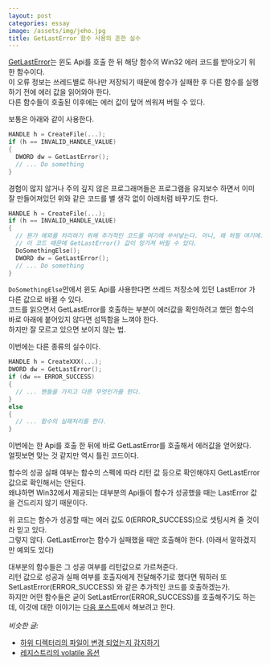 ```yaml
---
layout: post
categories: essay
image: /assets/img/jeho.jpg
title: GetLastError 함수 사용의 흔한 실수
---
```


[GetLastError](https://docs.microsoft.com/en-us/windows/win32/api/errhandlingapi/nf-errhandlingapi-getlasterror)는 윈도 Api를 호출 한 뒤 해당 함수의 Win32 에러 코드를 받아오기 위한 함수이다.  
이 오류 정보는 쓰레드별로 하나만 저장되기 때문에 함수가 실패한 후 다른 함수를 실행하기 전에 에러 값을 읽어와야 한다.  
다른 함수들이 호출된 이후에는 에러 값이 덮어 씌워져 버릴 수 있다.

보통은 아래와 같이 사용한다.

```c++
HANDLE h = CreateFile(...);
if (h == INVALID_HANDLE_VALUE)
{
  DWORD dw = GetLastError();
  // ... Do something
}
```

경험이 많지 않거나 주의 깊지 않은 프로그래머들은 프로그램을 유지보수 하면서 이미 잘 만들어져있던 위와 같은 코드를 별 생각 없이 아래처럼 바꾸기도 한다.
```c++
HANDLE h = CreateFile(...);
if (h == INVALID_HANDLE_VALUE)
{
  // 뭔가 예외를 처리하기 위해 추가적인 코드를 여기에 쑤셔넣는다. 아니, 왜 하필 여기에.
  // 이 코드 때문에 GetLastError() 값이 망가져 버릴 수 있다.
  DoSomethingElse();
  DWORD dw = GetLastError();
  // ... Do something
}
```

`DoSomethingElse`안에서 윈도 Api를 사용한다면 쓰레드 저장소에 있던 LastError 가 다른 값으로 바뀔 수 있다.  
코드를 읽으면서 GetLastError를 호출하는 부분이 에러값을 확인하려고 했던 함수의 바로 아래에 붙어있지 않다면 섬뜩함을 느껴야 한다.  
하지만 잘 모르고 있으면 보이지 않는 법.

이번에는 다른 종류의 실수이다.

```c++
HANDLE h = CreateXXX(...);
DWORD dw = GetLastError();
if (dw == ERROR_SUCCESS)
{
  // ... 핸들을 가지고 다른 무엇인가를 한다.
}
else
{
  // ... 함수의 실패처리를 한다.
}
```

이번에는 한 Api를 호출 한 뒤에 바로 GetLastError를 호출해서 에러값을 얻어왔다.  
얼핏보면 맞는 것 같지만 역시 틀린 코드이다.

함수의 성공 실패 여부는 함수의 스펙에 따라 리턴 값 등으로 확인해야지 GetLastError 값으로 확인해서는 안된다.  
왜냐하면 Win32에서 제공되는 대부분의 Api들이 함수가 성공했을 때는 LastError 값을 건드리지 않기 때문이다.  

위 코드는 함수가 성공할 때는 에러 값도 0(ERROR_SUCCESS)으로 셋팅시켜 줄 것이라 믿고 있다.  
그렇지 않다. GetLastError는 함수가 실패했을 때만 호출해야 한다. (아래서 말하겠지만 예외도 있다)

대부분의 함수들은 그 성공 여부를 리턴값으로 가르쳐준다.  
리턴 값으로 성공과 실패 여부를 호출자에게 전달해주기로 했다면 뭐하러 또 SetLastError(ERROR_SUCCESS) 와 같은 추가적인 코드를 호출하겠는가.  
하지만 어떤 함수들은 굳이 SetLastError(ERROR_SUCCESS)를 호출해주기도 하는데, 이것에 대한 이야기는 [다음 포스트](/essay/2012/01/16/SetFilePointer-보다는-SetFilePointerEx를-사용해야-한다.html)에서 해보려고 한다.
<br>
<br>
*비슷한 글:*
* [하위 디렉터리의 파일이 변경 되었는지 감지하기](/essay/2010/12/20/하위-디렉터리의-파일이-변경-되었는지-감지하기.html)
* [레지스트리의 volatile 옵션](/programming/2011/09/27/레지스트리의-volatile-옵션.html)
